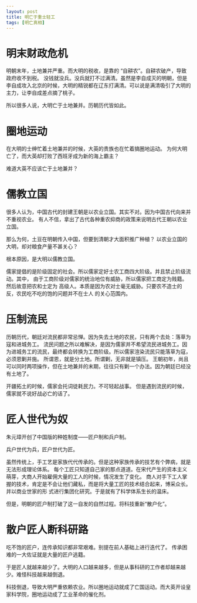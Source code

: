 ```yaml
---
layout: post
title: 明亡于重士轻工
tags: [明亡真相]
---
```


# 明末财政危机

明朝末年，土地兼并严重。而大明的税收，是靠的 “自耕农”。自耕农破产，导致政府收不到税。
没钱就没兵。没兵就打不过满清。虽然是李自成灭的明朝，但是李自成攻入北京的时候，大明的精锐都在辽东打满清。可以说是满清吸引了大明的主力，让李自成差点摘了桃子。

所以很多人说，大明亡于土地兼并。历朝历代皆如此。

# 圈地运动

在大明的士绅忙着土地兼并的时候，大英的贵族也在忙着搞圈地运动。
为何大明亡了，而大英却打败了西班牙成为新的海上霸主？

难道大英不应该亡于土地兼并？

# 儒教立国

很多人认为，中国古代的封建王朝是以农业立国。其实不对。因为中国古代向来并不重视农业。
有人不信，拿出了古代各种重农抑商的政策来说明古代王朝以农业立国。

那么为何，土豆在明朝传入中国，但要到清朝才大面积推广种植？
以农业立国的大明，却对粮食产量不甚关心？

根本原因，是大明以儒教立国。

儒家提倡的是阶级固定的社会。所以儒家定好士农工商四大阶级。并且禁止阶级流动。其中，
由于工商阶级对儒家的统治地位有威胁，所以儒家把工商定为贱籍。然后故意把农和士定为
高级人。本质是因为农对士毫无威胁。只要农不造士的反，农民吃不吃的饱的问题并不在士人
的关心范围内。

# 压制流民

历朝历代，朝廷对流民都非常忌惮。因为失去土地的农民，只有两个去处：落草为寇和进城务工。
流民问题之所以难解决，是因为儒家并不希望流民进城务工。因为进城务工的流民，最终都会转换为工商阶级。所以儒家渲染流民只能落草为寇，必须恩剿并施。
所谓恩，就是分土地。所谓剿，无非就是镇压。
王朝初年，尚且可以同时两项操作，但在土地兼并的末期，往往只有剿一个办法。因为朝廷已经没有土地了。

开疆拓土的时候，儒家会托词徒耗民力。不可轻起战事。
但是遇到流民的时候，儒家就不说好战必亡的话了。

# 匠人世代为奴

朱元璋开创了中国版的种姓制度——匠户制和兵户制。

兵户世代为兵，匠户世代为匠。

虽然传统上，手工艺是家族代代传承的。但是这种家族传承的技艺有个弊病，就是无法形成理论体系。
每个工匠只知道自己家的那点道道。在宋代产生的资本主义萌芽，大商人开始雇佣大量的工人的时候，情况发生了变化。
商人对手下工人掌握的技术，肯定是不会让他们藏私，而是将大量工匠的技术结合起来，博采众长。并以商业世家的形
式进行集团化研究。于是就有了科学体系生长的温床。

但是，明朝的匠户制打破了这一自发的自然过程。将科技重新“散户化”。

# 散户匠人断科研路

吃不饱的匠户，连传承知识都非常艰难。别提在前人基础上进行迭代了。
传承困难的一大佐证就是大量的匠户逃籍。

于是匠人就越来越少了。大明的人口越来越多，但是从事科研的工作者却越来越少。难怪科技越来越倒退。

科技倒退，导致大明严重依赖农业。所以圈地运动就成了亡国运动。而大英开设皇家科学院，圈地运动成了工业革命的催化剂。
